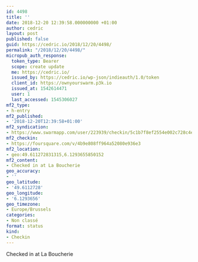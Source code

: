 ```yaml
---
id: 4498
title: ''
date: 2018-12-20 12:39:58.000000000 +01:00
author: cedric
layout: post
published: false
guid: https://cedric.io/2018/12/20/4498/
permalink: "/2018/12/20/4498/"
micropub_auth_response:
  token_type: Bearer
  scope: create update
  me: https://cedric.io/
  issued_by: https://cedric.io/wp-json/indieauth/1.0/token
  client_id: https://ownyourswarm.p3k.io
  issued_at: 1542614471
  user: 1
  last_accessed: 1545306027
mf2_type:
- h-entry
mf2_published:
- '2018-12-20T12:39:58+01:00'
mf2_syndication:
- https://www.swarmapp.com/user/223939/checkin/5c1b7f8ef2554e002c728c4e
mf2_checkin:
- https://foursquare.com/v/4b9e808ff964a52080e936e3
mf2_location:
- geo:49.611272831315,6.1293655850152
mf2_content:
- Checked in at La Boucherie
geo_accuracy:
- ''
geo_latitude:
- '49.6112728'
geo_longitude:
- '6.1293656'
geo_timezone:
- Europe/Brussels
categories:
- Non classé
format: status
kind:
- Checkin
---
```

Checked in at La Boucherie